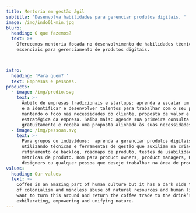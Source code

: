 ```yaml
---
title: Mentoria em gestão ágil
subtitle: 'Desenvolva habilidades para gerenciar produtos digitais. '
image: /img/indo01-min.jpg
blurb:
  heading: O que fazemos?
  text: >+
    Oferecemos mentoria focada no desenvolvimento de habilidades técnicas
    essenciais para gerenciamento de produtos digitais. 



intro:
  heading: 'Para quem? '
  text: Empresas e pessoas.
products:
  - image: /img/predio.svg
    text: >-
      Âmbito de empresas tradicionais e startups: aprenda a escalar um time ágil
      e a identificar e desenvolver talentos para trabalhar com o seu produto,
      mantendo o foco nas necessidades do cliente, proposta de valor e visão
      estratégica da empresa. Saiba mais: agende sua primeira consulta
      gratuitamente e receba uma proposta alinhada às suas necessidades.
  - image: /img/pessoas.svg
    text: >-
      Para grupos ou indivíduos:  aprenda a gerenciar produtos digitais
      utilizando técnicas e ferramentas de gestão que auxiliam na criação e
      refinamento de backlog, roadmaps de produto, testes de usabilidade e
      métricas de produto. Bom para product owners, product managers, UX
      designers ou qualquer pessoa que deseje trabalhar na área de produto.
values:
  heading: Our values
  text: >-
    Coffee is an amazing part of human culture but it has a dark side too – one
    of colonialism and mindless abuse of natural resources and human lives. We
    want to turn this around and return the coffee trade to the drink’s
    exhilarating, empowering and unifying nature.
---
```


